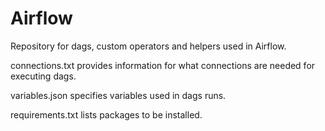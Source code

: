 # Airflow
Repository for dags, custom operators and helpers used in Airflow.

connections.txt provides information for what connections are needed for executing dags. 

variables.json specifies variables used in dags runs.

requirements.txt lists packages to be installed.